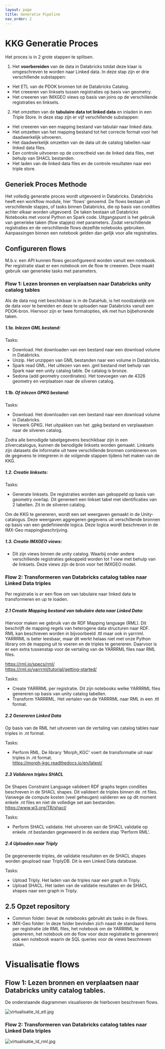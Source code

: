 ```yaml
---
layout: page
title: Generatie Pipeline
nav_order: 2
---
```


# KKG Generatie Proces

Het proces is in 2 grote stappen te splitsen. 

1. Het **voorbereiden** van de data in Databricks totdat deze klaar is omgeschreven te worden naar Linked data. In deze stap zijn er drie verschillende substappen:
- Het ETL van de PDOK bronnen tot de Databricks Catalog.  
- Het creeeren van linksets tussen registraties op basis van geometry.  
- Het creeeren van IMXGEO views op basis van joins op de verschillende registraties en linksets.

2. Het omzetten van de **tabulaire data tot linked data** en inladen in een Triple Store. In deze stap zijn er vijf verschillende substappen:
- Het creeeren van een mapping bestand van tabulair naar linked data.
- Het omzetten van het mapping bestand tot het correcte format voor het daadwerkelijk uitvoeren. 
- Het daadwerkelijk omzetten van de data uit de catalog tabellen naar linked data files.
- Een controle uitvoeren op de correctheid van de linked data files, met behulp van SHACL bestanden.
- Het laden van de linked data files en de controle resultaten naar een triple store.

## Generiek Proces Methode

Het volledig generatie proces wordt uitgevoerd in Databricks. Databricks heeft een workflow module, hier 'flows' genoemd. De flows bestaan uit verschillende stapjes, of tasks binnen Databricks, die op basis van condities achter elkaar worden uitgevoerd. De taken bestaan uit Databricks Notebooks met vooral Python en Spark code. Uitgangspunt is het gebruik van generieke taken (flow stapjes) met parameters. Zodat verschillende registraties en de verschillende flows dezelfde notebooks gebruiken. Aanpassingen binnen een notebook gelden dan gelijk voor alle registraties.

## Configureren flows
M.b.v. een API kunnen flows geconfigureerd worden vanuit een notebook. Per registratie staat er een notebook om de flow te creeeren. Deze maakt gebruik van generieke tasks met parameters.

### Flow 1: Lezen bronnen en verplaatsen naar Databricks unity catalog tables

Als de data nog niet beschikbaar is in de DataHub, is het noodzakelijk om de data voor te bereiden en deze te uploaden naar Databricks vanuit een PDOK-bron. Hiervoor zijn er twee formatopties, elk met hun bijbehorende taken.

##### 1.1a. Inlezen GML bestand:

Tasks:
- Download. Het downloaden van een bestand naar een download volume in Databricks.
- Unzip. Het unzippen van GML bestanden naar een volume in Databricks. 
- Spark read GML. Het uitlezen van een .gml bestand met behulp van Spark naar een unity catalog table. De catalog is bronze. 
- Sedona (add geometry coordinates). Het toevoegen van de 4326 geometry en verplaatsen naar de silveren catalog. 

##### 1.1b. Of inlezen GPKG bestand:

Tasks:
- Download. Het downloaden van een bestand naar een download volume in Databricks.
- Verwerk GPKG. Het uitpakken van het .gpkg bestand en verplaaatsen naar de silveren catalog. 

Zodra alle benodigde tabelgegevens beschikbaar zijn in een zilvercatalogus, kunnen de benodigde linksets worden gemaakt. Linksets zijn datasets die informatie uit twee verschillende bronnen combineren om de gegevens te integreren in de volgende stappen tijdens het maken van de KKG.

##### 1.2. Creatie linksets:

Tasks:
- Generate linksets. De registraties worden aan gekoppeld op basis van geometry overlap. Dit genereert een linkset tabel met identificaties van 2 tabellen. Zit in de silveren catalog.

Om de KKG te genereren, wordt een set weergaven gemaakt in de Unity-catalogus. Deze weergaven aggregeren gegevens uit verschillende bronnen op basis van een gedefinieerde logica. Deze logica wordt beschreven in de IMX-Geo mappingbeschrijving.

##### 1.3. Creatie IMXGEO views:

- Dit zijn views binnen de unity catalog. Waarbij onder andere verschillende registraties gekoppeld worden tot 1 view met behulp van de linksets. Deze views zijn de bron voor het IMXGEO model.

### Flow 2: Transformeren van Databricks catalog tables naar Linked Data triples

Per registratie is er een flow om van tabulaire naar linked data te transformeren en up te loaden.  

##### 2.1 Creatie Mapping bestand van tabulaire data naar Linked Data:
Hiervoor maken we gebruik van de RDF Mapping language (RML). Dit beschrijft de mapping regels van heterogene data structuren naar RDF.  
RML kan beschreven worden in bijvoorbeeld .ttl maar ook in yarrrml. YARRRML is beter leesbaar, maar dit werkt helaas niet met onze Python library om de mapping uit te voeren en de triples te genereren. Daarvoor is er een extra tussenstap voor de vertaling van de YARRRML files naar RML files.   

https://rml.io/specs/rml/  
https://rml.io/yarrrml/tutorial/getting-started/

Tasks:
- Create YARRRML per registratie. Dit zijn notebooks welke YARRRML files genereren op basis van unity catalog tabellen.
- Transform YARRRML. Het vertalen van de YARRRML naar RML in een .ttl format. 

##### 2.2 Genereren Linked Data
Op basis van de RML het uitvoeren van de vertaling van catalog tables naar triples in .nt format.

Tasks:
- Perform RML. De library 'Morph_KGC' voert de transformatie uit naar triples in .nt format.   
https://morph-kgc.readthedocs.io/en/latest/

##### 2.3 Valideren triples SHACL
De Shapes Constraint Language valideert RDF graphs tegen condities beschreven in de SHACL shapes. Dit valideert de triples binnen de .nt files.  
Vanwege de compute kosten (veel geheugen) valideren we op dit moment enkele .nt files en niet de volledige set aan bestanden.  
https://www.w3.org/TR/shacl/

Tasks:
- Perform SHACL validatie. Het uitvoeren van de SHACL validatie op enkele .nt bestanden gegeneeerd in de eerdere stap 'Perform RML'. 

##### 2.4 Uploaden naar Triply
De gegenereerde triples, de validatie resultaten en de SHACL shapes worden geupload naar TriplyDB. Dit is een Linked Data database.  

Tasks:
- Upload Triply. Het laden van de triples naar een graph in Triply.
- Upload SHACL. Het laden van de validatie resultaten en de SHACL shapes naar een graph in Triply. 

## 2.5 Opzet repository

- Common folder: bevat de notebooks gebruikt als tasks in de flows.
- IMX-Geo folder: In deze folder bevinden zich naast de standaard items per registratie (de RML files, het notebook om de YARRRML te genereren, het notebook om de flow voor deze registratie te genereren) ook een notebook waarin de SQL queries voor de views beschreven staan. 

# Visualisatie flows

## Flow 1: Lezen bronnen en verplaatsen naar Databricks unity catalog tables.

De onderstaande diagrammen visualiseren de hierboven beschreven flows.

![virtualisatie_ld_etl.jpg](./virtualisatie_ld_etl.jpg "virtualisatie_ld_etl.jpg")

### Flow 2: Transformeren van Databricks catalog tables naar Linked Data triples
![virtualisatie_ld_rml.jpg](./virtualisatie_ld_rml.jpg "virtualisatie_ld_rml.jpg")
